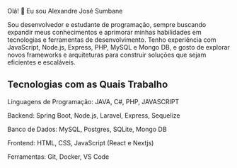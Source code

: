 Olá! 👋 Eu sou Alexandre José Sumbane

Sou desenvolvedor e estudante de programação, sempre buscando expandir meus conhecimentos e aprimorar minhas habilidades em tecnologias e ferramentas de desenvolvimento. Tenho experiência com JavaScript, Node.js, Express, PHP, MySQL e Mongo DB, e gosto de explorar novos frameworks e arquiteturas para construir soluções que sejam eficientes e escaláveis.

Tecnologias com as Quais Trabalho
---------------------------------
Linguagens de Programação: JAVA, C#, PHP, JAVASCRIPT

Backend: Spring Boot, Node.js, Laravel, Express, Sequelize

Banco de Dados: MySQL, Postgres, SQLite, Mongo DB

Frontend: HTML, CSS, JavaScript (React e Nextjs)

Ferramentas: Git, Docker, VS Code


